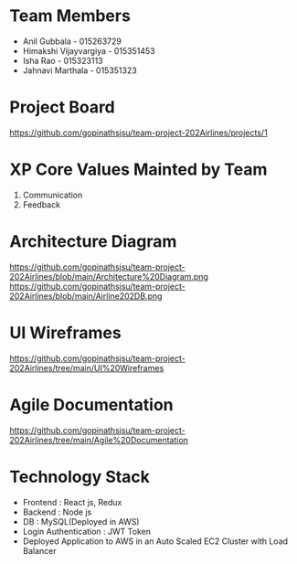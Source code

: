 # Team Members
- Anil Gubbala - 015263729
- Himakshi Vijayvargiya - 015351453
- Isha Rao - 015323113
- Jahnavi Marthala - 015351323

# Project Board
https://github.com/gopinathsjsu/team-project-202Airlines/projects/1

# XP Core Values Mainted by Team
1. Communication
2. Feedback

# Architecture Diagram
https://github.com/gopinathsjsu/team-project-202Airlines/blob/main/Architecture%20Diagram.png
https://github.com/gopinathsjsu/team-project-202Airlines/blob/main/Airline202DB.png

# UI Wireframes
https://github.com/gopinathsjsu/team-project-202Airlines/tree/main/UI%20Wireframes

# Agile Documentation 
https://github.com/gopinathsjsu/team-project-202Airlines/tree/main/Agile%20Documentation

# Technology Stack
- Frontend : React js, Redux
- Backend : Node js
- DB : MySQL(Deployed in AWS)
- Login Authentication : JWT Token
- Deployed Application to AWS in an Auto Scaled EC2 Cluster with Load Balancer 
